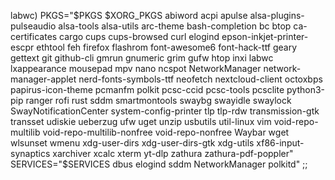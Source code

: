 labwc)
            PKGS="$PKGS $XORG_PKGS abiword acpi apulse alsa-plugins-pulseaudio alsa-tools alsa-utils arc-theme bash-completion bc btop ca-certificates cargo cups cups-browsed curl elogind epson-inkjet-printer-escpr ethtool feh firefox flashrom font-awesome6 font-hack-ttf geary gettext git github-cli gmrun gnumeric grim gufw htop inxi labwc lxappearance mousepad mpv nano ncspot NetworkManager network-manager-applet nerd-fonts-symbols-ttf neofetch nextcloud-client octoxbps papirus-icon-theme pcmanfm polkit pcsc-ccid pcsc-tools pcsclite python3-pip ranger rofi rust sddm smartmontools swaybg swayidle swaylock SwayNotificationCenter system-config-printer tlp tlp-rdw transmission-gtk transset udiskie ueberzug ufw uget unzip usbutils util-linux vim void-repo-multilib void-repo-multilib-nonfree void-repo-nonfree Waybar wget wlsunset wmenu xdg-user-dirs xdg-user-dirs-gtk xdg-utils xf86-input-synaptics xarchiver xcalc xterm yt-dlp zathura zathura-pdf-poppler"
            SERVICES="$SERVICES dbus elogind sddm NetworkManager polkitd"
        ;;

